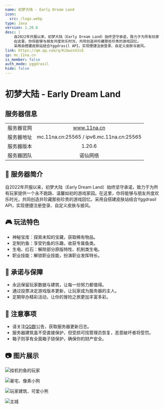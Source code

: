 ```yaml
---
name: 初梦大陆 - Early Dream Land
icon:
  src: /logo.webp
type: Java
version: 1.20.6
desc: |
    自2022年开服以来，初梦大陆（Early Dream Land）始终坚守承诺，致力于为所有玩家提供一个永不跑路、温馨如初的游戏家园。
    在这里，你将能够与朋友共度欢乐时光，共同创造并珍藏那些珍贵的游戏回忆。
    采用自搭建皮肤站结合Yggdrasil API，实现便捷注册登录、自定义皮肤与披风。
link: https://qm.qq.com/q/KibwzxV2cE
ip: mc.11na.cn
is_member: false
auth_mode: yggdrasil
hide: false
---
```


# 初梦大陆 - Early Dream Land

## 服务器信息

|||
| :---: | :---: |
| 服务器官网 | www.11na.cn |
| 服务器地址 | mc.11na.cn:25565 / ipv6.mc.11na.cn:25565 |
| 服务器版本 | 1.20.6 |
| 服务器团队 | 诺仙网络 |

## 🌟 服务器简介

自2022年开服以来，初梦大陆（Early Dream Land）始终坚守承诺，致力于为所有玩家提供一个永不跑路、温馨如初的游戏家园。在这里，你将能够与朋友共度欢乐时光，共同创造并珍藏那些珍贵的游戏回忆。采用自搭建皮肤站结合Yggdrasil API，实现便捷注册登录、自定义皮肤与披风。

## 🎮 玩法特色

- 神秘宝库：探索未知的宝藏，获取稀有物品。
- 定制钓鱼：享受钓鱼的乐趣，收获专属鱼类。
- 生电、红石：解除部分原版特性、机制类生电。
- 职业技能：解锁职业技能，扮演职业发挥特长。

## 💪 承诺与保障

- 永远保留玩家数据与建筑，让每一份努力都值得。
- 通过投票决定游戏版本更新，让玩家成为服务器的主人。
- 定期举办精彩活动，让你的冒险之旅更加丰富多彩。

## 📢 注意事项

- 请关注[QQ群](https://qm.qq.com/q/KibwzxV2cE)公告，获取服务器更新日志。
- 服务器建筑虽不受直接保护，但受损可找管理员恢复，恶意破坏者将受罚。
- 箱子则享有全面箱子锁保护，确保你的财产安全。

## 📷 图片展示

![挂机钓鱼的玩家](https://s2.loli.net/2024/12/16/Zv8MnfC4qetwDl7.png)

![豪宅、像素小狗](https://s2.loli.net/2024/12/16/w1oVzI8beLsHXkO.png)

![玩家建筑、可爱小熊](https://s2.loli.net/2024/12/16/64XS3FsNvKhnrju.png)

![主城](https://s2.loli.net/2024/12/16/YE7MiUkIyRofSlm.png)